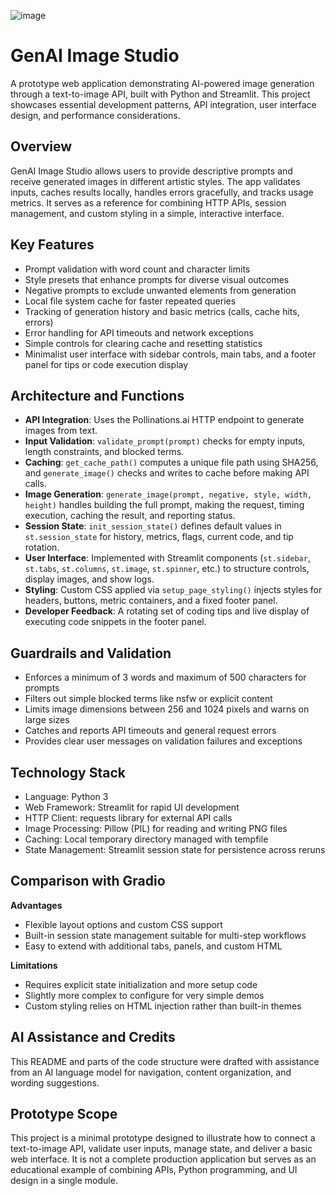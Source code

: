 ![image](https://github.com/user-attachments/assets/7940d4b8-14da-432e-91ee-bc4ea79ee06a)

# GenAI Image Studio

A prototype web application demonstrating AI-powered image generation through a text-to-image API, built with Python and Streamlit. This project showcases essential development patterns, API integration, user interface design, and performance considerations.

## Overview

GenAI Image Studio allows users to provide descriptive prompts and receive generated images in different artistic styles. The app validates inputs, caches results locally, handles errors gracefully, and tracks usage metrics. It serves as a reference for combining HTTP APIs, session management, and custom styling in a simple, interactive interface.

## Key Features

* Prompt validation with word count and character limits
* Style presets that enhance prompts for diverse visual outcomes
* Negative prompts to exclude unwanted elements from generation
* Local file system cache for faster repeated queries
* Tracking of generation history and basic metrics (calls, cache hits, errors)
* Error handling for API timeouts and network exceptions
* Simple controls for clearing cache and resetting statistics
* Minimalist user interface with sidebar controls, main tabs, and a footer panel for tips or code execution display

## Architecture and Functions

* **API Integration**: Uses the Pollinations.ai HTTP endpoint to generate images from text.
* **Input Validation**: `validate_prompt(prompt)` checks for empty inputs, length constraints, and blocked terms.
* **Caching**: `get_cache_path()` computes a unique file path using SHA256, and `generate_image()` checks and writes to cache before making API calls.
* **Image Generation**: `generate_image(prompt, negative, style, width, height)` handles building the full prompt, making the request, timing execution, caching the result, and reporting status.
* **Session State**: `init_session_state()` defines default values in `st.session_state` for history, metrics, flags, current code, and tip rotation.
* **User Interface**: Implemented with Streamlit components (`st.sidebar`, `st.tabs`, `st.columns`, `st.image`, `st.spinner`, etc.) to structure controls, display images, and show logs.
* **Styling**: Custom CSS applied via `setup_page_styling()` injects styles for headers, buttons, metric containers, and a fixed footer panel.
* **Developer Feedback**: A rotating set of coding tips and live display of executing code snippets in the footer panel.

## Guardrails and Validation

* Enforces a minimum of 3 words and maximum of 500 characters for prompts
* Filters out simple blocked terms like nsfw or explicit content
* Limits image dimensions between 256 and 1024 pixels and warns on large sizes
* Catches and reports API timeouts and general request errors
* Provides clear user messages on validation failures and exceptions

## Technology Stack

* Language: Python 3
* Web Framework: Streamlit for rapid UI development
* HTTP Client: requests library for external API calls
* Image Processing: Pillow (PIL) for reading and writing PNG files
* Caching: Local temporary directory managed with tempfile
* State Management: Streamlit session state for persistence across reruns

## Comparison with Gradio

**Advantages**

* Flexible layout options and custom CSS support
* Built-in session state management suitable for multi-step workflows
* Easy to extend with additional tabs, panels, and custom HTML

**Limitations**

* Requires explicit state initialization and more setup code
* Slightly more complex to configure for very simple demos
* Custom styling relies on HTML injection rather than built-in themes

## AI Assistance and Credits

This README and parts of the code structure were drafted with assistance from an AI language model for navigation, content organization, and wording suggestions.

## Prototype Scope

This project is a minimal prototype designed to illustrate how to connect a text-to-image API, validate user inputs, manage state, and deliver a basic web interface. It is not a complete production application but serves as an educational example of combining APIs, Python programming, and UI design in a single module.

